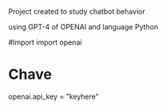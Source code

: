 Project created to study chatbot behavior

using GPT-4 of OPENAI and language Python

#Import
import openai

# Chave
openai.api_key = "keyhere"

